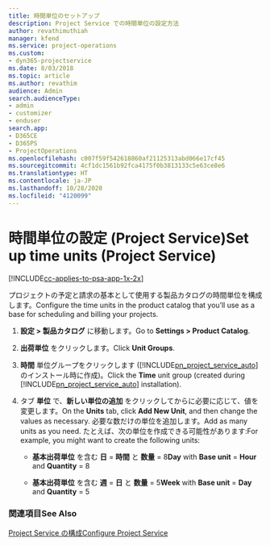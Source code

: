 ```yaml
---
title: 時間単位のセットアップ
description: Project Service での時間単位の設定方法
author: revathimuthiah
manager: kfend
ms.service: project-operations
ms.custom:
- dyn365-projectservice
ms.date: 8/03/2018
ms.topic: article
ms.author: revathim
audience: Admin
search.audienceType:
- admin
- customizer
- enduser
search.app:
- D365CE
- D365PS
- ProjectOperations
ms.openlocfilehash: c007f59f542618860af21125313abd066e17cf45
ms.sourcegitcommit: 4cf1dc1561b92fca4175f0b3813133c5e63ce8e6
ms.translationtype: HT
ms.contentlocale: ja-JP
ms.lasthandoff: 10/28/2020
ms.locfileid: "4120099"
---
```

# <a name="set-up-time-units-project-service"></a><span data-ttu-id="d2b2a-103">時間単位の設定 (Project Service)</span><span class="sxs-lookup"><span data-stu-id="d2b2a-103">Set up time units (Project Service)</span></span>

[!INCLUDE[cc-applies-to-psa-app-1x-2x](../includes/cc-applies-to-psa-app-1x-2x.md)]

<span data-ttu-id="d2b2a-104">プロジェクトの予定と請求の基本として使用する製品カタログの時間単位を構成します。</span><span class="sxs-lookup"><span data-stu-id="d2b2a-104">Configure the time units in the product catalog that you’ll use as a base for scheduling and billing your projects.</span></span>  
  
1. <span data-ttu-id="d2b2a-105">**設定 > 製品カタログ** に移動します。</span><span class="sxs-lookup"><span data-stu-id="d2b2a-105">Go to **Settings > Product Catalog**.</span></span>  
  
2. <span data-ttu-id="d2b2a-106">**出荷単位** をクリックします。</span><span class="sxs-lookup"><span data-stu-id="d2b2a-106">Click **Unit Groups**.</span></span>  
  
3. <span data-ttu-id="d2b2a-107">**時間** 単位グループをクリックします ([!INCLUDE[pn_project_service_auto](../includes/pn-project-service-auto.md)] のインストール時に作成)。</span><span class="sxs-lookup"><span data-stu-id="d2b2a-107">Click the **Time** unit group (created during [!INCLUDE[pn_project_service_auto](../includes/pn-project-service-auto.md)] installation).</span></span>  
  
4. <span data-ttu-id="d2b2a-108">タブ **単位** で、**新しい単位の追加** をクリックしてからに必要に応じて、値を変更します。</span><span class="sxs-lookup"><span data-stu-id="d2b2a-108">On the **Units** tab, click **Add New Unit**, and then change the values as necessary.</span></span> <span data-ttu-id="d2b2a-109">必要な数だけの単位を追加します。</span><span class="sxs-lookup"><span data-stu-id="d2b2a-109">Add as many units as you need.</span></span> <span data-ttu-id="d2b2a-110">たとえば、次の単位を作成できる可能性があります:</span><span class="sxs-lookup"><span data-stu-id="d2b2a-110">For example, you might want to create the following units:</span></span>  
  
   - <span data-ttu-id="d2b2a-111">**基本出荷単位** を含む **日** = **時間** と **数量** = 8</span><span class="sxs-lookup"><span data-stu-id="d2b2a-111">**Day** with **Base unit** = **Hour** and **Quantity** = 8</span></span>  
  
   - <span data-ttu-id="d2b2a-112">**基本出荷単位** を含む **週** = **日** と **数量** = 5</span><span class="sxs-lookup"><span data-stu-id="d2b2a-112">**Week** with **Base unit** = **Day** and **Quantity** = 5</span></span>  
  
### <a name="see-also"></a><span data-ttu-id="d2b2a-113">関連項目</span><span class="sxs-lookup"><span data-stu-id="d2b2a-113">See Also</span></span>  
 [<span data-ttu-id="d2b2a-114">Project Service の構成</span><span class="sxs-lookup"><span data-stu-id="d2b2a-114">Configure Project Service</span></span>](../psa/configure.md)
